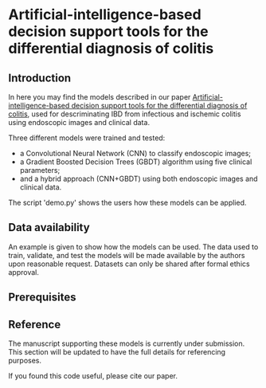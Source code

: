 # Artificial-intelligence-based decision support tools for the differential diagnosis of colitis

## Introduction

In here you may find the models described in our paper 
[Artificial-intelligence-based decision support tools for the differential diagnosis of colitis](https://), 
used for descriminating IBD from infectious and ischemic colitis using endoscopic images and clinical data.

Three different models were trained and tested:
* a Convolutional Neural Network (CNN) to classify endoscopic images;
* a Gradient Boosted Decision Trees (GBDT) algorithm using five clinical parameters;
* and a hybrid approach (CNN+GBDT) using both endoscopic images and clinical data. 

The script 'demo.py' shows the users how these models can be applied.

## Data availability

An example is given to show how the models can be used. 
The data used to train, validate, and test the models will be made available by the authors upon 
reasonable request. Datasets can only be shared after formal ethics approval. 

## Prerequisites



## Reference

The manuscript supporting these models is currently under submission.
This section will be updated to have the full details for referencing purposes.

If you found this code useful, please cite our paper.



